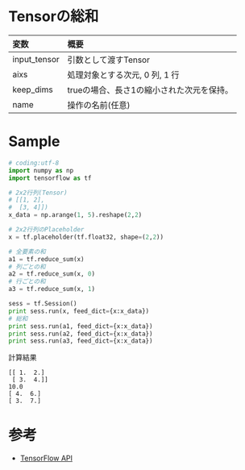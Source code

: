 # Tensorの総和


|変数|概要|
|:--|:--|
|input_tensor|引数として渡すTensor|
|aixs|処理対象とする次元, 0 列, 1 行|
|keep_dims| trueの場合、長さ1の縮小された次元を保持。|
|name|操作の名前(任意)|

# Sample

```python
# coding:utf-8
import numpy as np
import tensorflow as tf

# 2x2行列(Tensor)
# [[1, 2],
#  [3, 4]])
x_data = np.arange(1, 5).reshape(2,2)

# 2x2行列のPlaceholder
x = tf.placeholder(tf.float32, shape=(2,2))

# 全要素の和
a1 = tf.reduce_sum(x)
# 列ごとの和
a2 = tf.reduce_sum(x, 0)
# 行ごとの和
a3 = tf.reduce_sum(x, 1)

sess = tf.Session()
print sess.run(x, feed_dict={x:x_data})
# 総和
print sess.run(a1, feed_dict={x:x_data})
print sess.run(a2, feed_dict={x:x_data})
print sess.run(a3, feed_dict={x:x_data})
```

計算結果

```shell
[[ 1.  2.]
 [ 3.  4.]]
10.0
[ 4.  6.]
[ 3.  7.]
```

# 参考

* [TensorFlow API](https://www.tensorflow.org/versions/master/api_docs/python/math_ops.html#reduce_sum)
